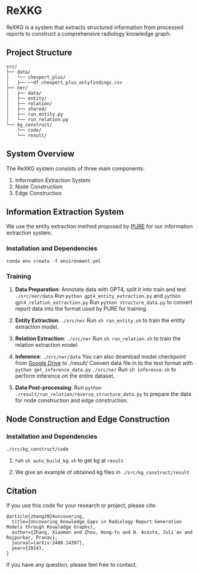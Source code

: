 # ReXKG

ReXKG is a system that extracts structured information from processed reports to construct a comprehensive radiology knowledge graph.

## Project Structure

```
src/
├── data/
│   └── chexpert_plus/
│   ├── ──df_chexpert_plus_onlyfindings.csv
├── ner/
│   ├── data/
│   ├── entity/
│   ├── relation/
│   ├── shared/
│   ├── run_entity.py
│   └── run_relation.py
└── kg_construct/
    └── code/
    └── result/
```


## System Overview

The ReXKG system consists of three main components:

1. Information Extraction System
2. Node Construction
3. Edge Construction

## Information Extraction System

We use the entity extraction method proposed by [PURE](https://github.com/princeton-nlp/PURE.git) for our information extraction system.

### Installation and Dependencies
`conda env create -f environment.yml`

### Training

1. **Data Preparation**:
   Annotate data with GPT4, split it into train and test
   `./src/ner/data`
   Run `python gpt4_entity_extraction.py` and `python gpt4_relation_extraction.py`
   Run `python structure_data.py` to convert report data into the format used by PURE for training. 

2. **Entity Extraction**:
   `./src/ner`
   Run `sh run_entity.sh` to train the entity extraction model.

3. **Relation Extraction**:
   `./src/ner`
   Run `sh run_relation.sh` to train the relation extraction model.

4. **Inference**:
   `./src/ner/data`
   You can also download model checkpoint from [Google Drive](https://drive.google.com/drive/folders/1DZY7L0JUQcV2mwThOeT8tYmLvVFDy3PN?usp=sharing) to ./result/
   Convert data file in to the test format with `python get_inference_data.py`
   `./src/ner`
   Run `sh inference.sh` to perform inference on the entire dataset.

5. **Data Post-processing**:
   Run `python ./result/run_relation/reverse_structure_data.py` to prepare the data for node construction and edge construction.

## Node Construction and Edge Construction

### Installation and Dependencies

`./src/kg_construct/code`

1. run `sh auto_build_kg.sh` to get kg at `result`

2. We give an example of obtained kg files in `./src/kg_construct/result`

## Citation
If you use this code for your research or project, please cite:

    @article{zhang2024uncovering,
      title={Uncovering Knowledge Gaps in Radiology Report Generation Models through Knowledge Graphs},
      author={Zhang, Xiaoman and Zhou, Hong-Yu and N. Acosta, Juli´an and Rajpurkar, Pranav},
      journal={arXiv:2408.14397},
      year={2024},
    }

If you have any question, please feel free to contact.

